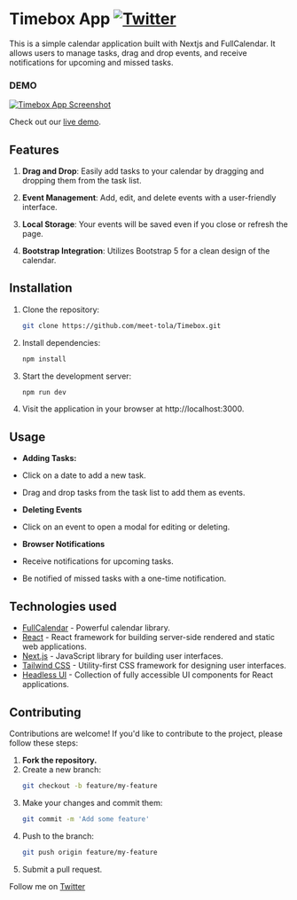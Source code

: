 # Timebox App [![Twitter](https://img.shields.io/twitter/url/https/twitter.com/cloudposse.svg?style=social&label=Follow%20%40tola)](https://twitter.com/meet-tola)


This is a simple calendar application built with Nextjs and FullCalendar. It allows users to manage tasks, drag and drop events, and receive notifications for upcoming and missed tasks.


### DEMO

[![Timebox App Screenshot](/my-app/app/assets/Screenshot%20(78).png)](https://linktree-clone-link-hub.vercel.app/)

Check out our [live demo](https://linktree-clone-link-hub.vercel.app/).

## Features

1. **Drag and Drop**: Easily add tasks to your calendar by dragging and dropping them from the task list.

2. **Event Management**: Add, edit, and delete events with a user-friendly interface.

3. **Local Storage**: Your events will be saved even if you close or refresh the page.

4. **Bootstrap Integration**: Utilizes Bootstrap 5 for a clean design of the calendar.

## Installation

1. Clone the repository:
   ```bash
   git clone https://github.com/meet-tola/Timebox.git

2. Install dependencies:
   ```bash
   npm install  

3. Start the development server:
   ```bash
   npm run dev

4. Visit the application in your browser at http://localhost:3000.
  
   
## Usage

- **Adding Tasks:**
 - Click on a date to add a new task.
 - Drag and drop tasks from the task list to add them as events.

- **Deleting Events**
 - Click on an event to open a modal for editing or deleting.
 
- **Browser Notifications**
 - Receive notifications for upcoming tasks.
 - Be notified of missed tasks with a one-time notification.

## Technologies used

- [FullCalendar](https://fullcalendar.io/) - Powerful calendar library.
- [React](https://react.org/) - React framework for building server-side rendered and static web applications.
- [Next.js](https://next.org/) - JavaScript library for building user interfaces.
- [Tailwind CSS](https://tailwindcss.com/) - Utility-first CSS framework for designing user interfaces.
- [Headless UI](https://headlessui.dev) - Collection of fully accessible UI components for React applications.

 ## Contributing

Contributions are welcome! If you'd like to contribute to the project, please follow these steps:

1. **Fork the repository.**
2. Create a new branch: 
   ```bash
   git checkout -b feature/my-feature
3. Make your changes and commit them:
    ```bash
    git commit -m 'Add some feature'
4. Push to the branch:
    ```bash
    git push origin feature/my-feature
5. Submit a pull request.


Follow me on [Twitter](http://twitter/meet-tola)
